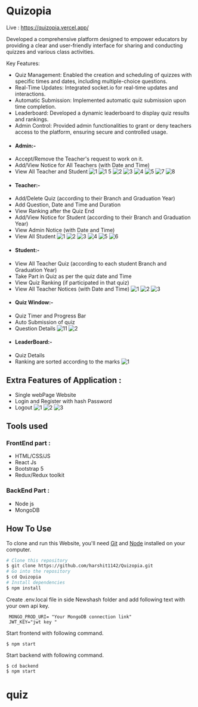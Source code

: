 # Quizopia

Live : https://quizopia.vercel.app/

Developed a comprehensive platform designed to empower educators by providing a clear and user-friendly interface for sharing and conducting quizzes and various class activities.

Key Features:

- Quiz Management: Enabled the creation and scheduling of quizzes with specific times and dates, including multiple-choice questions.
- Real-Time Updates: Integrated socket.io for real-time updates and interactions.
- Automatic Submission: Implemented automatic quiz submission upon time completion.
- Leaderboard: Developed a dynamic leaderboard to display quiz results and rankings.
- Admin Control: Provided admin functionalities to grant or deny teachers access to the platform, ensuring secure and controlled usage.


 * <h4>Admin:-</h1>
- Accept/Remove the Teacher's request to work on it.
- Add/View Notice for All Teachers (with Date and Time)
- View All Teacher and Student
![1](https://github.com/harshit1142/Quizopia/assets/112557145/47bd405c-a4bd-493d-b266-9d69ea07de72)
![1 5](https://github.com/harshit1142/Quizopia/assets/112557145/bfdc0920-c350-4cb0-9dc9-efa562addec3)
![2](https://github.com/harshit1142/Quizopia/assets/112557145/67044447-fd46-4572-b391-3f04d32972f1)
![3](https://github.com/harshit1142/Quizopia/assets/112557145/5f761989-34db-47ea-a71c-8fb9d1027df4)
![4](https://github.com/harshit1142/Quizopia/assets/112557145/ff97f8ab-4d95-4a99-8a26-b6cd827bf94a)
![5](https://github.com/harshit1142/Quizopia/assets/112557145/b141c216-bf75-49b1-94af-149526c2dc10)
![7](https://github.com/harshit1142/Quizopia/assets/112557145/71401f05-9eb5-4f60-b0c9-b6682c551e15)
![8](https://github.com/harshit1142/Quizopia/assets/112557145/d14aab55-0107-4cf2-bb29-660c8ec425db)


* <h4>Teacher:-</h1>
- Add/Delete Quiz (according to their Branch and Graduation Year)
- Add Question, Date and Time and Duration
- View Ranking after the Quiz End
- Add/View Notice for Student (according to their Branch and Graduation Year)
- View Admin Notice (with Date and Time)
- View All Student
![1](https://github.com/harshit1142/Quizopia/assets/112557145/1c62b80d-2e51-4738-94fd-8a8ecc188f84)
![2](https://github.com/harshit1142/Quizopia/assets/112557145/3815509b-c0a6-489b-b3f9-9216fb4ba50a)
![3](https://github.com/harshit1142/Quizopia/assets/112557145/f622182e-40ad-42ea-9517-df2f9c100231)
![4](https://github.com/harshit1142/Quizopia/assets/112557145/c67d5161-c40e-43b3-9ac4-8d2b601eaa4b)
![5](https://github.com/harshit1142/Quizopia/assets/112557145/a4b63650-4979-47bf-bf2c-3096e0c55531)
![6](https://github.com/harshit1142/Quizopia/assets/112557145/1ad66383-860c-43e1-8c95-2c533645037f)



* <h4>Student:-</h1>
- View All Teacher Quiz  (according to each student Branch and Graduation Year)
- Take Part in Quiz as per the quiz date and Time
- View Quiz Ranking (if participated in that quiz)
- View All Teacher Notices (with Date and Time)
![1](https://github.com/harshit1142/Quizopia/assets/112557145/b2bdb90e-9a86-4016-8e97-2042c5848a98)
![2](https://github.com/harshit1142/Quizopia/assets/112557145/e22ce1fc-bf31-4f48-a21d-3be6935c6ec5)
![3](https://github.com/harshit1142/Quizopia/assets/112557145/8ad3b47c-8ed3-4100-8ace-6252be871c8c)

* <h4>Quiz Window:-</h1>
- Quiz Timer and Progress Bar
- Auto Submission of quiz
- Question Details 
![11](https://github.com/harshit1142/Quizopia/assets/112557145/7635425e-8fba-44a8-9db5-19923308ae0d)
![2](https://github.com/harshit1142/Quizopia/assets/112557145/4d545b01-fac4-4ba8-aa47-25d61277b6d4)


* <h4>LeaderBoard:-</h1>
- Quiz Details
- Ranking are sorted according to the marks 
![1](https://github.com/harshit1142/Quizopia/assets/112557145/83f9765c-8122-4b12-9eff-8f1d1f0583ee)



## Extra Features of Application :
- Single webPage Website
- Login and Register with hash Password
- Logout
![1](https://github.com/harshit1142/Quizopia/assets/112557145/e8613587-76f2-4139-9ae5-16b880ac18c4)
![2](https://github.com/harshit1142/Quizopia/assets/112557145/329837e4-a21c-4855-8ef7-e2d4144359a3)
![3](https://github.com/harshit1142/Quizopia/assets/112557145/4243fa73-c1ba-4e32-aaee-2a1218157e0c)


## Tools used 
### FrontEnd part :
- HTML/CSS/JS
- React Js
- Bootstrap 5
- Redux/Redux toolkit

### BackEnd Part :
- Node js
- MongoDB


## How To Use

To clone and run this Website, you'll need [Git](https://git-scm.com) and [Node](https://nodejs.org/en/download/) installed on your computer.

```bash
# Clone this repository
$ git clone https://github.com/harshit1142/Quizopia.git
# Go into the repository
$ cd Quizopia
# Install dependencies
$ npm install
```

Create .env.local file in side Newshash folder and add following text with your own api key.
```
 MONGO_PROD_URI= "Your MongoDB connection link"
 JWT_KEY="jwt key "
```
Start frontend with following command.
```
$ npm start
```
Start backend with following command.
```
$ cd backend
$ npm start
```
# quiz
